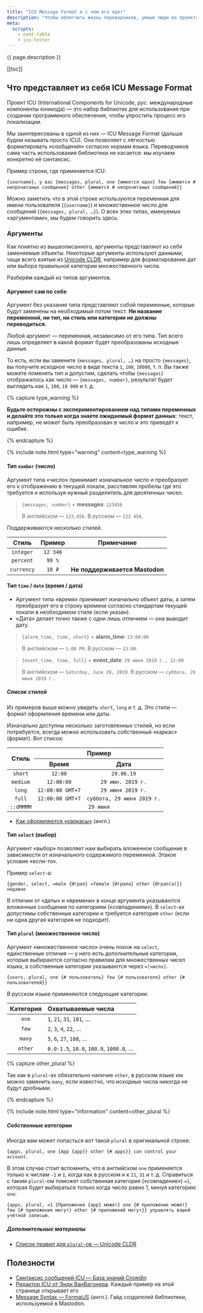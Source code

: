 ```yaml
---
title: "ICU Message Format и с чем его едят"
description: "Чтобы облегчить жизнь переводчиков, умные люди из проекта ICU создали формат сообщений с лёгким и понятным синтаксисом. Объясняем как его использовать."
meta:
  scripts:
    - neat-table
    - icu-tester
---
```


{{ page.description }}

[[toc]]

## Что представляет из себя ICU Message Format

Проект ICU (International Components for Unicode, *рус.* международные компоненты юникода) — это набор библиотек для использования при создании программного обеспечения, чтобы упростить процесс его локализации.

Мы заинтересованы в одной из них — ICU Message Format (дальше будем называть просто ICU). Она позволяет с лёгкостью форматировать «сообщения» согласно нормам языка. Переводчиков сама часть использования библиотеки не касается: мы изучаем конкретно её синтаксис.

Пример строки, где применяется ICU:

```icu
{username}, у вас {messages, plural, one {имеется одно} few {имеются # непрочитаных сообщения} other {имеются # непрочитаных сообщений}}
```

Можно заметить что в этой строке используются переменная для имени пользователя (`{username}`) и множественное число для сообщений (`{messages, plural, …}`). О всех этих типах, именуемых «аргументами», мы будем говорить здесь.

### Аргументы

Как понятно из вышеописанного, аргументы представляют из себя заменяемые объекты. Некоторые аргументы используют данными, чаще всего взятые из [Unicode CLDR](http://cldr.unicode.org/), например для форматирования дат или выбора правильной категории множественного числа.

Разберём каждый из типов аргументов.

#### Аргумент сам по себе

Аргумент без указания типа представляют собой переменные, которые будут заменены на необходимый потом текст. **Ни название переменной, ни тип, ни стиль или категории не должны переводиться.**

Любой аргумент — переменная, независимо от его типа. Тип всего лишь определяет в какой формат будет преобразованы исходные данные.

То есть, если вы замените `{messages, plural, …}` на просто `{messages}`, вы получите исходное число в виде текста `1`, `100`, `10000`, т. п. Вы также можете поменять тип и допустим, сделать чтобы `{messages}` отображалось как число — `{messages, number}`, результат будет выглядеть как `1`, `100`, `10 000` и т. д.

{% capture type_warning %}

**Будьте осторожны с экспериментированием над типами переменных и делайте это только когда знаете ожидаемый формат данных**: текст, например, не может быть преобразован в число и это приведёт к ошибке.

{% endcapture %}

{% include note.html type="warning" content=type_warning %}

#### Тип `number` (число)

Аргумент типа «число» принимает изначальное число и преобразует его к отображению в текущей локали, расставляя пробелы где это требуется и используя нужный разделитель для десятичных чисел.

> `{messages, number}`
> \+ **messages**: `123456`
>
> В английском — `123,456`. В русском — `123 456`.

Поддерживаются несколько стилей.

|   Стиль    |  Пример  |           Примечание           |
| :--------: | :------: | :----------------------------: |
| `integer`  | `12 346` |                                |
| `percent`  |  `99 %`  |                                |
| `currency` |  `10 ₽`  | **Не поддерживается Mastodon** |


#### Тип `time` / `date` (время / дата)

- Аргумент типа «время» принимает изначально объект даты, а затем преобразует его в строку времени согласно стандартам текущей локали в необходимом стиле (если указан).
- «Дата» делает точно также с одни лишь отличием — она выводит дату.

> `{alarm_time, time, short}`
> \+ **alarm_time**: `13:00:00`
>
> В английском — `1:00 PM`. В русском — `13:00`.

> `{event_time, time, full}`
> \+ **event_date**: `29 июня 2019 г., 12:00`
>
> В английском — `Saturday, June 29, 2019`. В русском — `суббота, 29 июня 2019 г.`.

##### Список стилей

Из примеров выше можно увидеть `short`, `long` и т. д. Это стили — формат оформления времени или даты.

Изначально доступны несколько заготовленных стилей, но если потребуется, всегда можно использовать собственный «каркас» (формат). Вот список:

<table data-neat-cols-override="Стиль,Пример (время),Пример (дата)" class="styles-list">
  <thead>
    <tr>
      <th rowspan="2">Стиль</th>
      <th colspan="2">Пример</th>
    </tr>
    <tr>
      <th>Время</th>
      <th>Дата</th>
    </tr>
  </thead>
  <tbody>
    <tr>
      <td><code>short</code></td>
      <td><code>12:00</code></td>
      <td><code>29.06.19</code></td>
    </tr>
    <tr>
      <td><code>medium</code></td>
      <td><code>12:00:00</code></td>
      <td><code>29 июн. 2019 г.</code></td>
    </tr>
    <tr>
      <td><code>long</code></td>
      <td><code>12:00:00 GMT+7</code></td>
      <td><code>29 июня 2019 г.</code></td>
    </tr>
    <tr>
      <td><code>full</code></td>
      <td><code>12:00:00 GMT+7</code></td>
      <td><code>суббота, 29 июня 2019 г.</code></td>
    </tr>
    <tr>
      <td><code>::dMMMM</code></td>
      <td colspan="2" data-column="Пример (общ.)"><code>29 июня</code></td>
    </tr>
  </tbody>
</table>

<style>
  table.styles-list td {
    text-align: center;
  }
</style>


- [Как оформляются «каркасы»](https://ssl.icu-project.org/apiref/icu4j/com/ibm/icu/text/SimpleDateFormat.html) (англ.)

#### Тип `select` (выбор)

Аргумент «выбор» позволяет нам выбирать вложенное сообщение в зависимости от изначального содержимого переменной. Этакое условие «если-то».

Пример `select`-a:

```icu
{gender, select, =male {Играл} =female {Играла} other {Играл(а)}} недавно
```

В отличии от «даты» и «времени» в конце аргумента указываются вложенные сообщения по категориям («совпадениям»). В `select`-ах допустимы собственные категории и требуется категория `other` (если ни одна другая категория не подходит).

#### Тип `plural` (множественное число)

Аргумент «множественное число» очень похож на `select`, единственные отличия — у него есть дополнительные категории, которые выбираются согласно правилам для множественных чисел языка, а собственные категории указываются через `=[число]`.

```icu
{users, plural, one {# пользователь} few {# пользователя} other {# пользователей}}
```

В русском языке применяются следующие категории:

| Категория | Охватываемые числа                      |
| :-------: | :-------------------------------------- |
|   `one`   | `1`, `21`, `31`, `101`, …               |
|   `few`   | `2`, `3`, `4`, `22`, …                  |
|  `many`   | `5`, `6`, `27`, `108`, …                |
|  `other`  | `0.0-1.5`, `10.0`, `100.0`, `1000.0`, … |

{% capture other_plural %}

Так как в `plural`-ах обязательно наличие `other`, в русском языке им можно заменить `many`, если известно, что исходные числа никогда не будут дробными.

{% endcapture %}

{% include note.html type="information" content=other_plural %}

##### Собственные категории

Иногда вам может попасться вот такой `plural` в оригинальной строке:

```icu
{apps, plural, one {App {app}} other {# apps}} can control your account.
```

В этом случае стоит вспомнить, что в английском `one` применяется только к числам `-1` и `1`, когда как в русском и к `21`, `31` и т. д. Справиться с таким `plural`-ом поможет собственная категория («совпадение») `=1`, которая будет выбираться только когда число равно 1, минуя категорию `one`:

```icu
{apps, plural, =1 {Приложение {app} может} one {# приложение может} few {# приложения могут} other {# приложений могут}} управлять вашей учётной записью.
```

##### Дополнительные материалы

- [Список правил для `plural`-ов — Unicode CLDR](https://unicode.org/cldr/charts/latest/supplemental/language_plural_rules.html)

## Полезности

- [Синтаксис сообщений ICU — База знаний Crowdin](https://support.crowdin.com/ru/icu-message-syntax/)
- [Редактор ICU от Энди ВанВагонера](https://format-message.github.io/icu-message-format-for-translators/editor.html). Каждый пример на этой странице открывает его
- [Message Syntax — FormatJS](https://formatjs.io/guides/message-syntax/) (англ.). Гайд создателей библиотеки, используемой в Mastodon.

<style>code { white-space: normal; }</style>
